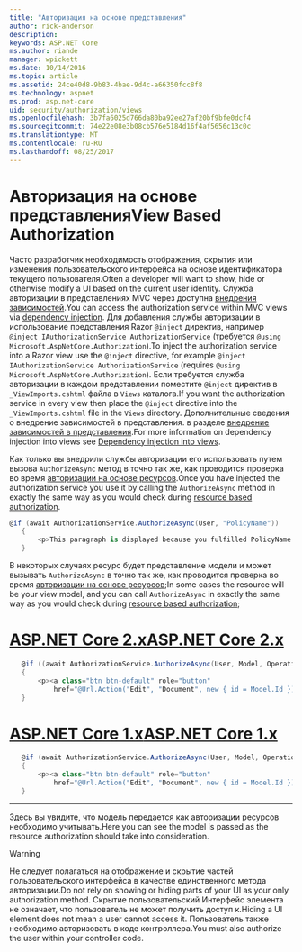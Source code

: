 ```yaml
---
title: "Авторизация на основе представления"
author: rick-anderson
description: 
keywords: ASP.NET Core
ms.author: riande
manager: wpickett
ms.date: 10/14/2016
ms.topic: article
ms.assetid: 24ce40d8-9b83-4bae-9d4c-a66350fcc8f8
ms.technology: aspnet
ms.prod: asp.net-core
uid: security/authorization/views
ms.openlocfilehash: 3b7fa6025d766da80ba92ee27af20bf9bfe0dcf4
ms.sourcegitcommit: 74e22e08e3b08cb576e5184d16f4af5656c13c0c
ms.translationtype: MT
ms.contentlocale: ru-RU
ms.lasthandoff: 08/25/2017
---
```

# <a name="view-based-authorization"></a><span data-ttu-id="11baf-103">Авторизация на основе представления</span><span class="sxs-lookup"><span data-stu-id="11baf-103">View Based Authorization</span></span>

<a name=security-authorization-views></a>

<span data-ttu-id="11baf-104">Часто разработчик необходимость отображения, скрытия или изменения пользовательского интерфейса на основе идентификатора текущего пользователя.</span><span class="sxs-lookup"><span data-stu-id="11baf-104">Often a developer will want to show, hide or otherwise modify a UI based on the current user identity.</span></span> <span data-ttu-id="11baf-105">Служба авторизации в представлениях MVC через доступна [внедрения зависимостей](../../fundamentals/dependency-injection.md#fundamentals-dependency-injection).</span><span class="sxs-lookup"><span data-stu-id="11baf-105">You can access the authorization service within MVC views via [dependency injection](../../fundamentals/dependency-injection.md#fundamentals-dependency-injection).</span></span> <span data-ttu-id="11baf-106">Для добавления службы авторизации в использование представления Razor `@inject` директив, например `@inject IAuthorizationService AuthorizationService` (требуется `@using Microsoft.AspNetCore.Authorization`).</span><span class="sxs-lookup"><span data-stu-id="11baf-106">To inject the authorization service into a Razor view use the `@inject` directive, for example `@inject IAuthorizationService AuthorizationService` (requires `@using Microsoft.AspNetCore.Authorization`).</span></span> <span data-ttu-id="11baf-107">Если требуется служба авторизации в каждом представлении поместите `@inject` директив в `_ViewImports.cshtml` файла в `Views` каталога.</span><span class="sxs-lookup"><span data-stu-id="11baf-107">If you want the authorization service in every view then place the `@inject` directive into the `_ViewImports.cshtml` file in the `Views` directory.</span></span> <span data-ttu-id="11baf-108">Дополнительные сведения о внедрение зависимостей в представления. в разделе [внедрение зависимостей в представления](../../mvc/views/dependency-injection.md).</span><span class="sxs-lookup"><span data-stu-id="11baf-108">For more information on dependency injection into views see [Dependency injection into views](../../mvc/views/dependency-injection.md).</span></span>

<span data-ttu-id="11baf-109">Как только вы внедрили службы авторизации его использовать путем вызова `AuthorizeAsync` метод в точно так же, как проводится проверка во время [авторизации на основе ресурсов](resourcebased.md#security-authorization-resource-based-imperative).</span><span class="sxs-lookup"><span data-stu-id="11baf-109">Once you have injected the authorization service you use it by calling the `AuthorizeAsync` method in exactly the same way as you would check during [resource based authorization](resourcebased.md#security-authorization-resource-based-imperative).</span></span>

```csharp
@if (await AuthorizationService.AuthorizeAsync(User, "PolicyName"))
   {
       <p>This paragraph is displayed because you fulfilled PolicyName.</p>
   }
   ```

<span data-ttu-id="11baf-110">В некоторых случаях ресурс будет представление модели и может вызывать `AuthorizeAsync` в точно так же, как проводится проверка во время [авторизации на основе ресурсов](resourcebased.md#security-authorization-resource-based-imperative);</span><span class="sxs-lookup"><span data-stu-id="11baf-110">In some cases the resource will be your view model, and you can call `AuthorizeAsync` in exactly the same way as you would check during [resource based authorization](resourcebased.md#security-authorization-resource-based-imperative);</span></span>

# <a name="aspnet-core-2xtabaspnetcore2x"></a>[<span data-ttu-id="11baf-111">ASP.NET Core 2.x</span><span class="sxs-lookup"><span data-stu-id="11baf-111">ASP.NET Core 2.x</span></span>](#tab/aspnetcore2x)

```csharp
   @if ((await AuthorizationService.AuthorizeAsync(User, Model, Operations.Edit)).Succeeded)
   {
       <p><a class="btn btn-default" role="button"
           href="@Url.Action("Edit", "Document", new { id = Model.Id })">Edit</a></p>
   }
   ```

# <a name="aspnet-core-1xtabaspnetcore1x"></a>[<span data-ttu-id="11baf-112">ASP.NET Core 1.x</span><span class="sxs-lookup"><span data-stu-id="11baf-112">ASP.NET Core 1.x</span></span>](#tab/aspnetcore1x)

```csharp
   @if (await AuthorizationService.AuthorizeAsync(User, Model, Operations.Edit))
   {
       <p><a class="btn btn-default" role="button"
           href="@Url.Action("Edit", "Document", new { id = Model.Id })">Edit</a></p>
   }
   ```
---

<span data-ttu-id="11baf-113">Здесь вы увидите, что модель передается как авторизации ресурсов необходимо учитывать.</span><span class="sxs-lookup"><span data-stu-id="11baf-113">Here you can see the model is passed as the resource authorization should take into consideration.</span></span>

>[!WARNING]
><span data-ttu-id="11baf-114">Не следует полагаться на отображение и скрытие частей пользовательского интерфейса в качестве единственного метода авторизации.</span><span class="sxs-lookup"><span data-stu-id="11baf-114">Do not rely on showing or hiding parts of your UI as your only authorization method.</span></span> <span data-ttu-id="11baf-115">Скрытие пользовательский Интерфейс элемента не означает, что пользователь не может получить доступ к.</span><span class="sxs-lookup"><span data-stu-id="11baf-115">Hiding a UI element does not mean a user cannot access it.</span></span> <span data-ttu-id="11baf-116">Пользователь также необходимо авторизовать в коде контроллера.</span><span class="sxs-lookup"><span data-stu-id="11baf-116">You must also authorize the user within your controller code.</span></span>
